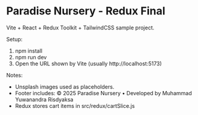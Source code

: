 # Paradise Nursery - Redux Final
Vite + React + Redux Toolkit + TailwindCSS sample project.

Setup:
1. npm install
2. npm run dev
3. Open the URL shown by Vite (usually http://localhost:5173)

Notes:
- Unsplash images used as placeholders.
- Footer includes: © 2025 Paradise Nursery • Developed by Muhammad Yuwanandra Risdyaksa
- Redux stores cart items in src/redux/cartSlice.js
